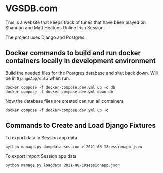 # VGSDB.com

This is a website that keeps track of tunes that have been played on Shannon and Matt Heatons Online Irish Session.

The project uses Django and Postgres.

## Docker commands to build and run docker containers locally in development environment

Build the needed files for the Postgres database and shut back down. Will be  in `DjangoApp/data` when run. 
```
docker compose -f docker-compose.dev.yml up -d db
docker compose -f docker-compose.dev.yml down db
```

Now the database files are created can run all containers.
```
docker compose -f docker-compose.dev.yml up -d
```

## Commands to Create and Load Django Fixtures

To export data in Session app data
```
python manage.py dumpdata session > 2021-08-18sessionapp.json
```

To export import Session app data
```
python manage.py loaddata 2021-08-18sessionapp.json
```